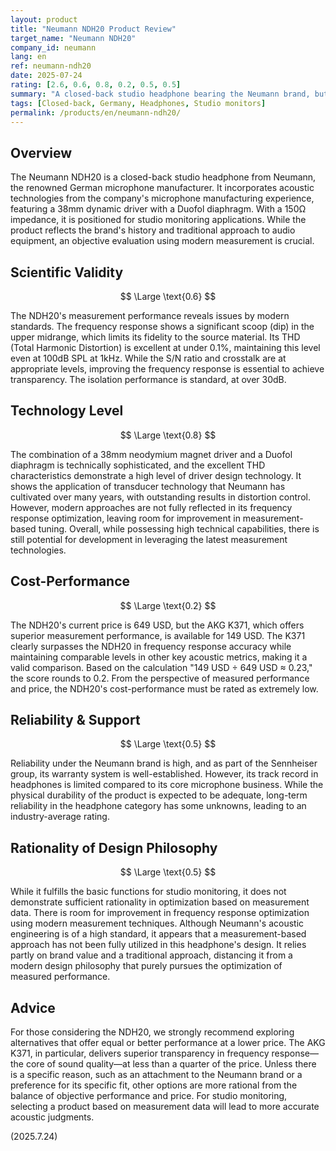```yaml
---
layout: product
title: "Neumann NDH20 Product Review"
target_name: "Neumann NDH20"
company_id: neumann
lang: en
ref: neumann-ndh20
date: 2025-07-24
rating: [2.6, 0.6, 0.8, 0.2, 0.5, 0.5]
summary: "A closed-back studio headphone bearing the Neumann brand, but difficult to consider a modern choice from measurement performance and price perspectives."
tags: [Closed-back, Germany, Headphones, Studio monitors]
permalink: /products/en/neumann-ndh20/
---
```

## Overview

The Neumann NDH20 is a closed-back studio headphone from Neumann, the renowned German microphone manufacturer. It incorporates acoustic technologies from the company's microphone manufacturing experience, featuring a 38mm dynamic driver with a Duofol diaphragm. With a 150Ω impedance, it is positioned for studio monitoring applications. While the product reflects the brand's history and traditional approach to audio equipment, an objective evaluation using modern measurement is crucial.

## Scientific Validity

$$ \Large \text{0.6} $$

The NDH20's measurement performance reveals issues by modern standards. The frequency response shows a significant scoop (dip) in the upper midrange, which limits its fidelity to the source material. Its THD (Total Harmonic Distortion) is excellent at under 0.1%, maintaining this level even at 100dB SPL at 1kHz. While the S/N ratio and crosstalk are at appropriate levels, improving the frequency response is essential to achieve transparency. The isolation performance is standard, at over 30dB.

## Technology Level

$$ \Large \text{0.8} $$

The combination of a 38mm neodymium magnet driver and a Duofol diaphragm is technically sophisticated, and the excellent THD characteristics demonstrate a high level of driver design technology. It shows the application of transducer technology that Neumann has cultivated over many years, with outstanding results in distortion control. However, modern approaches are not fully reflected in its frequency response optimization, leaving room for improvement in measurement-based tuning. Overall, while possessing high technical capabilities, there is still potential for development in leveraging the latest measurement technologies.

## Cost-Performance

$$ \Large \text{0.2} $$

The NDH20's current price is 649 USD, but the AKG K371, which offers superior measurement performance, is available for 149 USD. The K371 clearly surpasses the NDH20 in frequency response accuracy while maintaining comparable levels in other key acoustic metrics, making it a valid comparison. Based on the calculation "149 USD ÷ 649 USD ≈ 0.23," the score rounds to 0.2. From the perspective of measured performance and price, the NDH20's cost-performance must be rated as extremely low.

## Reliability & Support

$$ \Large \text{0.5} $$

Reliability under the Neumann brand is high, and as part of the Sennheiser group, its warranty system is well-established. However, its track record in headphones is limited compared to its core microphone business. While the physical durability of the product is expected to be adequate, long-term reliability in the headphone category has some unknowns, leading to an industry-average rating.

## Rationality of Design Philosophy

$$ \Large \text{0.5} $$

While it fulfills the basic functions for studio monitoring, it does not demonstrate sufficient rationality in optimization based on measurement data. There is room for improvement in frequency response optimization using modern measurement techniques. Although Neumann's acoustic engineering is of a high standard, it appears that a measurement-based approach has not been fully utilized in this headphone's design. It relies partly on brand value and a traditional approach, distancing it from a modern design philosophy that purely pursues the optimization of measured performance.

## Advice

For those considering the NDH20, we strongly recommend exploring alternatives that offer equal or better performance at a lower price. The AKG K371, in particular, delivers superior transparency in frequency response—the core of sound quality—at less than a quarter of the price. Unless there is a specific reason, such as an attachment to the Neumann brand or a preference for its specific fit, other options are more rational from the balance of objective performance and price. For studio monitoring, selecting a product based on measurement data will lead to more accurate acoustic judgments.

(2025.7.24)
